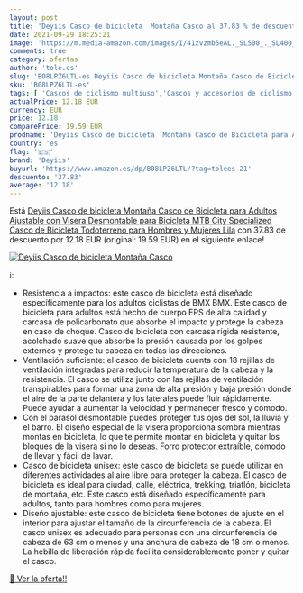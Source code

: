 ```yaml
---
layout: post
title: 'Deyiis Casco de bicicleta  Montaña Casco al 37.83 % de descuento'
date: 2021-09-29 18:25:21
image: 'https://m.media-amazon.com/images/I/41zvzmb5eAL._SL500_._SL400_.jpg'
comments: true
category: ofertas
author: 'tole.es'
slug: 'B08LPZ6LTL-es Deyiis Casco de bicicleta Montaña Casco de Bicicleta para...'
sku: 'B08LPZ6LTL-es'
tags: [ 'Cascos de ciclismo multiuso','Cascos y accesorios de ciclismo','Ciclismo','Deportes y aire libre','Ropa y equipo para deportes','bicicleta','deyiis', ]
actualPrice: 12.18 EUR
currency: EUR
price: 12.18
comparePrice: 19.59 EUR
prodname: 'Deyiis Casco de bicicleta  Montaña Casco de Bicicleta para Adultos Ajustable con Visera Desmontable para Bicicleta MTB City Specialized Casco de Bicicleta Todoterreno para Hombres y Mujeres Lila'
country: 'es'
flag: '🇪🇸'
brand: 'Deyiis'
buyurl: 'https://www.amazon.es/dp/B08LPZ6LTL/?tag=tolees-21'
descuento: '37.83'
average: '12.18'
---
```


Está [Deyiis Casco de bicicleta  Montaña Casco de Bicicleta para Adultos Ajustable con Visera Desmontable para Bicicleta MTB City Specialized Casco de Bicicleta Todoterreno para Hombres y Mujeres Lila](https://www.amazon.es/dp/B08LPZ6LTL/?tag=tolees-21) con 37.83 de descuento por 12.18 EUR (original: 19.59 EUR) en el siguiente enlace!

[![Deyiis Casco de bicicleta  Montaña Casco](https://m.media-amazon.com/images/I/41zvzmb5eAL._SL500_._SL400_.jpg)](https://www.amazon.es/dp/B08LPZ6LTL/?tag=tolees-21)

ℹ️:

- Resistencia a impactos: este casco de bicicleta está diseñado específicamente para los adultos ciclistas de BMX BMX. Este casco de bicicleta para adultos está hecho de cuerpo EPS de alta calidad y carcasa de policarbonato que absorbe el impacto y protege la cabeza en caso de choque. Casco de bicicleta con carcasa rígida resistente, acolchado suave que absorbe la presión causada por los golpes externos y protege tu cabeza en todas las direcciones.
- Ventilación suficiente: el casco de bicicleta cuenta con 18 rejillas de ventilación integradas para reducir la temperatura de la cabeza y la resistencia. El casco se utiliza junto con las rejillas de ventilación transpirables para formar una zona de alta presión y baja presión donde el aire de la parte delantera y los laterales puede fluir rápidamente. Puede ayudar a aumentar la velocidad y permanecer fresco y cómodo.
- Con el parasol desmontable puedes proteger tus ojos del sol, la lluvia y el barro. El diseño especial de la visera proporciona sombra mientras montas en bicicleta, lo que te permite montar en bicicleta y quitar los bloques de la visera si no lo deseas. Forro protector extraíble, cómodo de llevar y fácil de lavar.
- Casco de bicicleta unisex: este casco de bicicleta se puede utilizar en diferentes actividades al aire libre para proteger la cabeza. El casco de bicicleta es ideal para ciudad, calle, eléctrica, trekking, triatlón, bicicleta de montaña, etc. Este casco está diseñado específicamente para adultos, tanto para hombres como para mujeres.
- Diseño ajustable: este casco de bicicleta tiene botones de ajuste en el interior para ajustar el tamaño de la circunferencia de la cabeza. El casco unisex es adecuado para personas con una circunferencia de cabeza de 63 cm o menos y una anchura de cabeza de 18 cm o menos. La hebilla de liberación rápida facilita considerablemente poner y quitar el casco.

[🛒 Ver la oferta!!](https://www.amazon.es/dp/B08LPZ6LTL/?tag=tolees-21)
